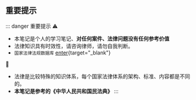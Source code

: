 ## 重要提示

::: danger <Badge type='warning'>重要提示</Badge>
⚠
- 本笔记是个人的学习笔记、**对任何案件、法律问题没有任何参考价值**
- 法律知识具有时效性，请咨询律师，请勿自我判断。
- `国家法律法规数据库` [enter](https://flk.npc.gov.cn/){target="_blank"}

🔧
- 法律是比较特殊的知识体系，每个国家法律体系的架构、标准、内容都是不同的。  
- **本笔记是参考的《中华人民共和国民法典》**
:::